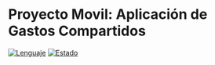 # Proyecto Movil: Aplicación de Gastos Compartidos

[![Lenguaje](https://img.shields.io/badge/Lenguaje-ReactNative-blue)](https://reactnative.dev/)
[![Estado](https://img.shields.io/badge/Estado-En%20Desarrollo-orange)]()
